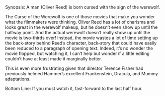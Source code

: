 Synopsis: A man (Oliver Reed) is born cursed with the sign of the werewolf.

The Curse of the Werewolf is one of those movies that make you wonder what the filmmakers were thinking.  Oliver Reed has a lot of charisma and looks great in the werewolf makeup, but he doesn’t even show up until the halfway point.  And the actual werewolf doesn’t really show up until the movie is two-thirds over!  Instead, the movie wastes a lot of time setting up the back-story behind Reed’s character, back-story that could have easily been reduced to a paragraph of opening text.  Indeed, it’s no wonder the movie flopped, but watching it, I can’t help but wonder if a little editing couldn’t have at least made it marginally better.

This is even more frustrating given that director Terence Fisher had previously helmed Hammer’s excellent Frankenstein, Dracula, and Mummy adaptations.

Bottom Line: If you must watch it, fast-forward to the last half hour.